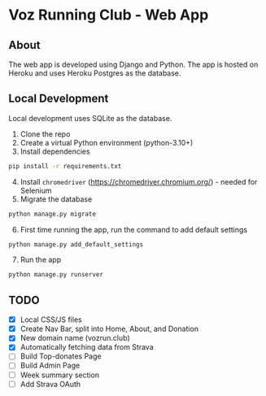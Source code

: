 # Voz Running Club - Web App

## About

The web app is developed using Django and Python.
The app is hosted on Heroku and uses Heroku Postgres as the database.

## Local Development

Local development uses SQLite as the database.

1. Clone the repo
2. Create a virtual Python environment (python-3.10+)
3. Install dependencies

```bash
pip install -r requirements.txt
```

4. Install `chromedriver` (https://chromedriver.chromium.org/) - needed for Selenium
5. Migrate the database

```bash
python manage.py migrate
```

6. First time running the app, run the command to add default settings

```bash
python manage.py add_default_settings
```

7. Run the app

```bash
python manage.py runserver
```

## TODO

- [x] Local CSS/JS files
- [x] Create Nav Bar, split into Home, About, and Donation
- [x] New domain name (vozrun.club)
- [x] Automatically fetching data from Strava
- [ ] Build Top-donates Page
- [ ] Build Admin Page
- [ ] Week summary section
- [ ] Add Strava OAuth
